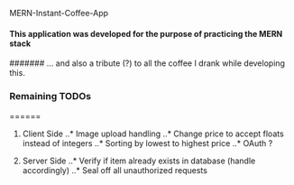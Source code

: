 MERN-Instant-Coffee-App

#### This application was developed for the purpose of practicing the MERN stack
####### ... and also a tribute (?) to all the coffee I drank while developing this.

### Remaining TODOs
======
1. Client Side
..* Image upload handling
..* Change price to accept floats instead of integers
..* Sorting by lowest to highest price
..* OAuth ?

2. Server Side
..* Verify if item already exists in database (handle accordingly)
..* Seal off all unauthorized requests